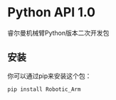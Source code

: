 # Python API 1.0

睿尔曼机械臂Python版本二次开发包  

## 安装  
  
你可以通过pip来安装这个包：  
  
```bash  
pip install Robotic_Arm